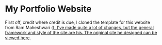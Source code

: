 # My Portfolio Website

First off, credit where credit is due, I cloned the template for this website from Ram Maheshwari (<a href=https://github.com/rammcodes/Dopefolio>). I've made quite a lot of changes, but the general framework and style of the site are his. The original site he designed can be viewed <a href="https://dopefolio.netlify.app/">here</a>.